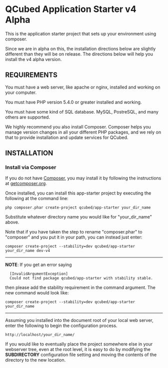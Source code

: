 # QCubed Application Starter v4 Alpha
This is the application starter project that sets up your environment using composer. 

Since we are in alpha on this, the installation directions below are slightly different
than they will be on release. The directions below will help you install the v4 alpha
version.

REQUIREMENTS
------------

You must have a web server, like apache or nginx, installed and working on your computer.

You must have PHP version 5.4.0 or greater installed and working.

You must have some kind of SQL database. MySQL, PostreSQL, and many others are supported.

We highly recommend you also install Composer. Composer helps you manage version changes in all your different
PHP packages, and we rely on that to provide installation and update services for QCubed.


INSTALLATION
------------

### Install via Composer

If you do not have [Composer](http://getcomposer.org/), you may install it by following the instructions
at [getcomposer.org](http://getcomposer.org/doc/00-intro.md#installation-nix).

Once installed, you can install this app-starter project by executing the following at the command line:

~~~
php composer.phar create-project qcubed/app-starter your_dir_name
~~~

Substitute whatever directory name you would like for "your_dir_name" above. 

Note that if you have taken the step to rename "composer.phar" to "composer" and you put it in your path, you can instead
just enter:

~~~
composer create-project --stability=dev qcubed/app-starter your_dir_name dev-v4
~~~

------------
**NOTE**: If you get an error saying 
~~~
  [InvalidArgumentException]                                        
  Could not find package qcubed/app-starter with stability stable.
~~~
then please add the stability requirement in the command argument. The new command would look like: 

~~~
composer create-project --stability=dev qcubed/app-starter your_dir_name
~~~
------------

Assuming you installed into the document root of your local web server, enter the following to begin the 
configuration process.

~~~
http://localhost/your_dir_name/
~~~

If you would like to eventually place the project somewhere else in your webserver tree, even at the root level, it is
easy to do by modifying the __SUBDIRECTORY__ configuration file setting and moving the contents of the directory to the
new location.
